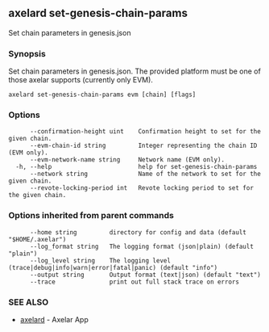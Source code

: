 ## axelard set-genesis-chain-params

Set chain parameters in genesis.json

### Synopsis

Set chain parameters in genesis.json. The provided platform must be one of those axelar supports (currently only EVM).

```
axelard set-genesis-chain-params evm [chain] [flags]
```

### Options

```
      --confirmation-height uint    Confirmation height to set for the given chain.
      --evm-chain-id string         Integer representing the chain ID (EVM only).
      --evm-network-name string     Network name (EVM only).
  -h, --help                        help for set-genesis-chain-params
      --network string              Name of the network to set for the given chain.
      --revote-locking-period int   Revote locking period to set for the given chain.
```

### Options inherited from parent commands

```
      --home string         directory for config and data (default "$HOME/.axelar")
      --log_format string   The logging format (json|plain) (default "plain")
      --log_level string    The logging level (trace|debug|info|warn|error|fatal|panic) (default "info")
      --output string       Output format (text|json) (default "text")
      --trace               print out full stack trace on errors
```

### SEE ALSO

- [axelard](axelard.md)	 - Axelar App
